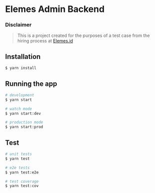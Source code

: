# Elemes Admin Backend

### Disclaimer

> This is a project created for the purposes of a test case from the hiring process at [Elemes.id](https://elemes.id)

## Installation

```bash
$ yarn install
```

## Running the app

```bash
# development
$ yarn start

# watch mode
$ yarn start:dev

# production mode
$ yarn start:prod
```

## Test

```bash
# unit tests
$ yarn test

# e2e tests
$ yarn test:e2e

# test coverage
$ yarn test:cov
```

